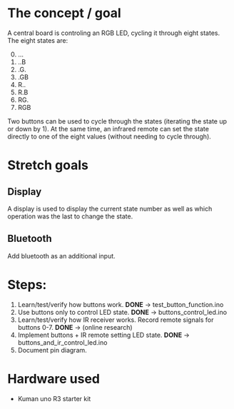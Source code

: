 # The concept / goal
A central board is controling an RGB LED, cycling it through eight states. The eight states are:

0. ...
1. ..B
2. .G.
3. .GB
4. R..
5. R.B
6. RG.
7. RGB

Two buttons can be used to cycle through the states (iterating the state up or down by 1). At the same time, an infrared remote can set the state directly to one of the eight values (without needing to cycle through).

# Stretch goals
## Display
A display is used to display the current state number as well as which operation was the last to change the state.
## Bluetooth
Add bluetooth as an additional input. 
# Steps:
1. Learn/test/verify how buttons work. 
<newline> **DONE** -> test_button_function.ino
2. Use buttons only to control LED state.
<newline> **DONE** -> buttons_control_led.ino
3. Learn/test/verify how IR receiver works. Record remote signals for buttons 0-7.
<newline> **DONE** -> (online research)
4. Implement buttons + IR remote setting LED state.
<newline> **DONE** -> buttons_and_ir_control_led.ino
5. Document pin diagram.

# Hardware used
- Kuman uno R3 starter kit
